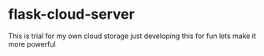 # flask-cloud-server
This is trial for my own cloud storage just developing this for fun lets make it more powerful
